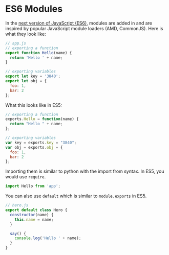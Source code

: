 # ES6 Modules

In the [next version of JavaScript (ES6)](https://developer.mozilla.org/en-US/docs/Web/JavaScript/New_in_JavaScript/ECMAScript_6_support_in_Mozilla), modules are added in and are inspired by popular JavaScript module loaders (AMD, CommonJS). Here is what they look like:

```js
// app.js
// exporting a function
export function Hello(name) {
  return 'Hello ' + name;
}

// exporting variables
export let key = '3840';
export let obj = {
  foo: 1,
  bar: 2
};
```

What this looks like in ES5:

```js
// exporting a function
exports.Hello = function(name) {
  return "Hello " + name;
};

// exporting variables
var key = exports.key = "3840";
var obj = exports.obj = {
  foo: 1,
  bar: 2
};
```

Importing them is similar to python with the import from syntax. In ES5, you would use `require`.

```js
import Hello from 'app';
```

You can also use `default` which is similar to `module.exports` in ES5.

```js
// hero.js
export default class Hero {
  constructor(name) {
    this.name = name;
  }

  say() {
    console.log('Hello ' + name);
  }
}
```
